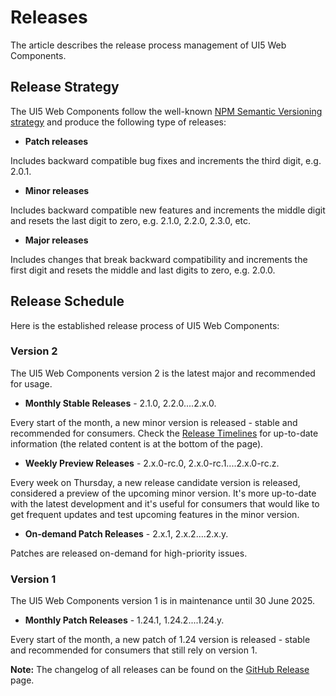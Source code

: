 # Releases

The article describes the release process management of UI5 Web Components.

## Release Strategy

The UI5 Web Components follow the well-known [NPM Semantic Versioning strategy](https://docs.npmjs.com/about-semantic-versioning)
and produce the following type of releases:

- **Patch releases**

Includes backward compatible bug fixes and increments the third digit, e.g. 2.0.1.


- **Minor releases**

Includes backward compatible new features and increments the middle digit and resets the last digit to zero, e.g. 2.1.0, 2.2.0, 2.3.0, etc.


- **Major releases**

Includes changes that break backward compatibility and increments the first digit and resets the middle and last digits to zero, e.g. 2.0.0.

## Release Schedule

Here is the established release process of UI5 Web Components:


### Version 2

The UI5 Web Components version 2 is the latest major and recommended for usage.

- **Monthly Stable Releases** - 2.1.0, 2.2.0....2.x.0.

Every start of the month, a new minor version is released - stable and recommended for consumers.
Check the [Release Timelines](https://github.com/orgs/SAP/projects/91?pane=info) for up-to-date information (the related content is at the bottom of the page).

- **Weekly Preview Releases** - 2.x.0-rc.0, 2.x.0-rc.1....2.x.0-rc.z.

Every week on Thursday, a new release candidate version is released, considered a preview of the upcoming minor version.
It's more up-to-date with the latest development and it's useful for consumers that would like to get frequent updates and test upcoming features in the minor version.

- **On-demand Patch Releases** - 2.x.1, 2.x.2....2.x.y.

Patches are released on-demand for high-priority issues.

### Version 1 

The UI5 Web Components version 1 is in maintenance until 30 June 2025.

- **Monthly Patch Releases** - 1.24.1, 1.24.2....1.24.y.

Every start of the month, a new patch of 1.24 version is released - stable and recommended for consumers that still rely on version 1.

**Note:** The changelog of all releases can be found on the [GitHub Release](https://github.com/UI5/webcomponents/releases) page.
